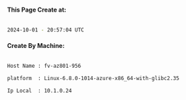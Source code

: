 
   
#### This Page Create at:

```bash

2024-10-01 - 20:57:04 UTC

```

#### Create By Machine:

```bash

Host Name : fv-az801-956

platform  : Linux-6.8.0-1014-azure-x86_64-with-glibc2.35

Ip Local  : 10.1.0.24

```

